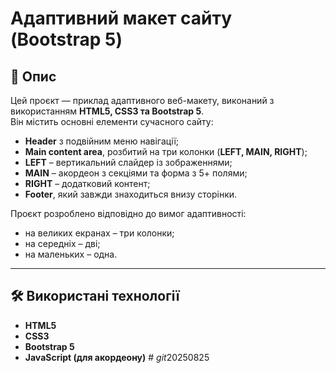 # Адаптивний макет сайту (Bootstrap 5)

## 📌 Опис

Цей проєкт — приклад адаптивного веб-макету, виконаний з використанням **HTML5, CSS3 та Bootstrap 5**.  
Він містить основні елементи сучасного сайту:

- **Header** з подвійним меню навігації;
- **Main content area**, розбитий на три колонки (**LEFT, MAIN, RIGHT**);
- **LEFT** – вертикальний слайдер із зображеннями;
- **MAIN** – акордеон з секціями та форма з 5+ полями;
- **RIGHT** – додатковий контент;
- **Footer**, який завжди знаходиться внизу сторінки.

Проєкт розроблено відповідно до вимог адаптивності:

- на великих екранах – три колонки;
- на середніх – дві;
- на маленьких – одна.

---

## 🛠 Використані технології

- **HTML5**
- **CSS3**
- **Bootstrap 5**
- **JavaScript (для акордеону)**
#   _ g i t _ 2 0 2 5 0 8 2 5  
 
